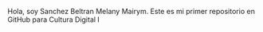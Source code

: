 Hola, soy Sanchez Beltran Melany Mairym. Este es mi primer repositorio en GitHub para Cultura Digital I
